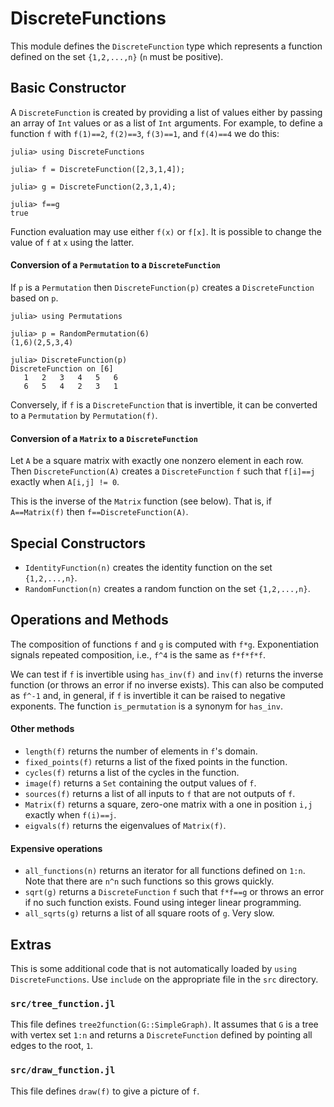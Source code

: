 # DiscreteFunctions


This module defines the `DiscreteFunction` type which represents a
function defined on the set `{1,2,...,n}` (`n` must be positive).

## Basic Constructor

A `DiscreteFunction` is created by providing a list of values either by
passing an array of `Int` values or as a list of `Int` arguments.
For example, to define a function `f` with `f(1)==2`, `f(2)==3`,
`f(3)==1`, and `f(4)==4` we do this:
```
julia> using DiscreteFunctions

julia> f = DiscreteFunction([2,3,1,4]);

julia> g = DiscreteFunction(2,3,1,4);

julia> f==g
true
```
Function evaluation may use either `f(x)` or `f[x]`. It is possible
to change the value of `f` at `x` using the latter.

#### Conversion of a `Permutation` to a `DiscreteFunction`
If `p` is a `Permutation` then `DiscreteFunction(p)` creates a
`DiscreteFunction` based on `p`.
```
julia> using Permutations

julia> p = RandomPermutation(6)
(1,6)(2,5,3,4)

julia> DiscreteFunction(p)
DiscreteFunction on [6]
   1   2   3   4   5   6
   6   5   4   2   3   1
```

Conversely, if `f` is a `DiscreteFunction` that is invertible, it can be
converted to a `Permutation` by `Permutation(f)`.

#### Conversion of a `Matrix` to a `DiscreteFunction`

Let `A` be a square matrix with exactly one nonzero element in each row.
Then `DiscreteFunction(A)` creates a `DiscreteFunction` `f` such that
`f[i]==j` exactly when `A[i,j] != 0`.

This is the inverse of the `Matrix` function (see below). That is,
if `A==Matrix(f)` then `f==DiscreteFunction(A)`.



## Special Constructors

* `IdentityFunction(n)` creates the identity function on the set `{1,2,...,n}`.
* `RandomFunction(n)` creates a random function on the set `{1,2,...,n}`.


## Operations and Methods


The composition of functions `f` and `g` is computed with `f*g`.
Exponentiation signals repeated composition,
i.e., `f^4` is the same as `f*f*f*f`.

We can test if `f` is invertible using `has_inv(f)` and `inv(f)` returns the
inverse function (or throws an error if no inverse exists). This can also
be computed as `f^-1` and, in general, if `f` is invertible it can be raised
to negative exponents. The function `is_permutation` is a synonym for `has_inv`.

#### Other methods

+ `length(f)` returns the number of elements in `f`'s domain.  
+ `fixed_points(f)` returns a list of the fixed points in the function.
+ `cycles(f)` returns a list of the cycles in the function.
+ `image(f)` returns a `Set` containing the output values of `f`.
+ `sources(f)` returns a list of all inputs to `f` that are not outputs of `f`.
+ `Matrix(f)` returns a square, zero-one matrix with a one in position `i,j`
exactly when `f(i)==j`.
+ `eigvals(f)` returns the eigenvalues of `Matrix(f)`.


#### Expensive operations
+ `all_functions(n)` returns an iterator for all functions defined on `1:n`.
Note that there are `n^n` such functions so this grows quickly.
+ `sqrt(g)` returns a `DiscreteFunction` `f` such that `f*f==g` or throws an
error if no such function exists.  Found using integer linear programming.
+ `all_sqrts(g)` returns a list of all square roots of `g`. Very slow.

## Extras

This is some additional code that is not automatically loaded by `using DiscreteFunctions`.
Use `include` on the appropriate file in the `src` directory.

### `src/tree_function.jl`

This file defines `tree2function(G::SimpleGraph)`. It assumes that `G` is a
tree with vertex set `1:n` and returns a `DiscreteFunction` defined by
pointing all edges to the root, `1`.

### `src/draw_function.jl`

This file defines `draw(f)` to give a picture of `f`.
